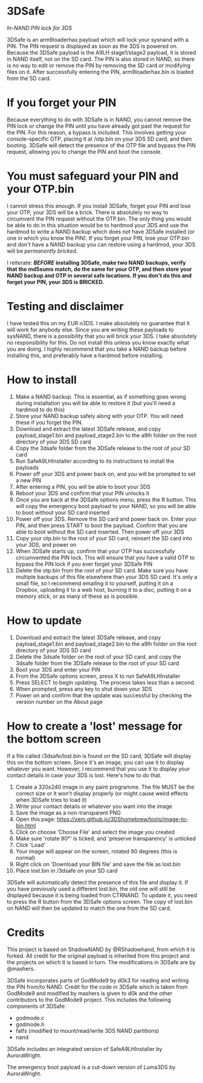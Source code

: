 # 3DSafe
*In-NAND PIN lock for 3DS*

3DSafe is an arm9loaderhax payload which will lock your sysnand with a PIN. The PIN request is displayed as soon as the 3DS is powered on. Because the 3DSafe payload is the A9LH stage1/stage2 payload, it is stored in NAND itself, not on the SD card. The PIN is also stored in NAND, so there is no way to edit or remove the PIN by removing the SD card or modifying files on it. After successfully entering the PIN, arm9loaderhax.bin is loaded from the SD card.

# If you forget your PIN
Because everything to do with 3DSafe is in NAND, you cannot remove the PIN lock or change the PIN until you have already got past the request for the PIN. For this reason, a bypass is included. This involves getting your console-specific OTP, placing it at /otp.bin on your 3DS SD card, and then booting. 3DSafe will detect the presence of the OTP file and bypass the PIN request, allowing you to change the PIN and boot the console.

# You must safeguard your PIN and your OTP.bin
I cannot stress this enough. If you install 3DSafe, forget your PIN and lose your OTP, your 3DS will be a brick. There is absolutely no way to circumvent the PIN request without the OTP.bin. The only thing you would be able to do in this situation would be to hardmod your 3DS and use the hardmod to write a NAND backup which does not have 3DSafe installed (or one in which you know the PIN). If you forget your PIN, lose your OTP.bin and don't have a NAND backup you can restore using a hardmod, your 3DS will be *permanently bricked*.

I reiterate: ***BEFORE*** **installing 3DSafe, make two NAND backups, verify that the md5sums match, do the same for your OTP, and then store your NAND backup and OTP in several safe locations. If you don't do this and forget your PIN, your 3DS is BRICKED.**

# Testing and disclaimer
I have tested this on my EUR n3DS. I make absolutely no guarantee that it will work for anybody else. Since you are writing these payloads to sysNAND, there is a possibility that you will brick your 3DS. I take absolutely no responsibility for this. Do not install this unless you know exactly what you are doing. I highly recommend that you take a NAND backup before installing this, and preferably have a hardmod before installing.

# How to install
1. Make a NAND backup. This is essential, as if something goes wrong during installation you will be able to restore it (but you'll need a hardmod to do this)
2. Store your NAND backup safely along with your OTP. You will need these if you forget the PIN.
3. Download and extract the latest 3DSafe release, and copy payload_stage1.bin and payload_stage2.bin to the a9lh folder on the root directory of your 3DS SD card
4. Copy the 3dsafe folder from the 3DSafe release to the root of your SD card
4. Run SafeA9LHInstaller according to its instructions to install the payloads
5. Power off your 3DS and power back on, and you will be prompted to set a new PIN
6. After entering a PIN, you will be able to boot your 3DS
7. Reboot your 3DS and confirm that your PIN unlocks it
8. Once you are back at the 3DSafe options menu, press the R button. This will copy the emergency boot payload to your NAND, so you will be able to boot without your SD card inserted
9. Power off your 3DS. Remove the SD card and power back on. Enter your PIN, and then press START to boot the payload. Confirm that you are able to boot without the SD card inserted. Then power off your 3DS
9. Copy your otp.bin to the root of your SD card, reinsert the SD card into your 3DS, and power on
10. When 3DSafe starts up, confirm that your OTP has successfully circumvented the PIN lock. This will ensure that you have a valid OTP to bypass the PIN lock if you ever forget your 3DSafe PIN
11. Delete the otp.bin from the root of your SD card. Make sure you have multiple backups of this file elsewhere than your 3DS SD card. It's only a small file, so I recommend emailing it to yourself, putting it on a Dropbox, uploading it to a web host, burning it to a disc, putting it on a memory stick, or as many of these as is possible.


# How to update
1. Download and extract the latest 3DSafe release, and copy payload_stage1.bin and payload_stage2.bin to the a9lh folder on the root directory of your 3DS SD card
2. Delete the 3dsafe folder on the root of your SD card, and copy the 3dsafe folder from the 3DSafe release to the root of your SD card
3. Boot your 3DS and enter your PIN
4. From the 3DSafe options screen, press X to run SafeA9LHInstaller
5. Press SELECT to begin updating. The process takes less than a second.
6. When prompted, press any key to shut down your 3DS
7. Power on and confirm that the update was successful by checking the version number on the About page

# How to create a 'lost' message for the bottom screen
If a file called /3dsafe/lost.bin is found on the SD card, 3DSafe will display this on the bottom screen. Since it's an image, you can use it to display whatever you want. However, I recommend that you use it to display your contact details in case your 3DS is lost. Here's how to do that.

1. Create a 320x240 image in any paint programme. The file MUST be the correct size or it won't display properly (or might cause weird effects when 3DSafe tries to load it)
2. Write your contact details or whatever you want into the image
3. Save the image as a non-transparent PNG
4. Open this page: https://xem.github.io/3DShomebrew/tools/image-to-bin.html
5. Click on choose 'Choose File' and select the image you created
6. Make sure 'rotate 90°' is ticked, and 'preserve transparency' is unticked
7. Click 'Load'
8. Your image will appear on the screen, rotated 90 degrees (this is normal)
9. Right click on 'Download your BIN file' and save the file as lost.bin
10. Place lost.bin in /3dsafe on your SD card

3DSafe will automatically detect the presence of this file and display it. If you have previously used a different lost.bin, the old one will still be displayed because it is being loaded from CTRNAND. To update it, you need to press the R button from the 3DSafe options screen. The copy of lost.bin on NAND will then be updated to match the one from the SD card.


# Credits

This project is based on ShadowNAND by @RShadowhand, from which it is forked. All credit for the original payload is inherited from this project and the projects on which it is based in turn. The modifications in 3DSafe are by @mashers.

3DSafe incorporates parts of GodMode9 by d0k3 for reading and writing the PIN from/to NAND. Credit for the code in 3DSafe which is taken from GodMode9 and modified by mashers is given to d0k and the other contributors to the GodMode9 project. This includes the following components of 3DSafe:
* godmode.c
* godmode.h
* fatfs (modified to mount/read/write 3DS NAND partitions)
* nand

3DSafe includes an integrated version of SafeA9LHInstaller by AuroraWright.

The emergency boot payload is a cut-down version of Luma3DS by AuroraWright.
